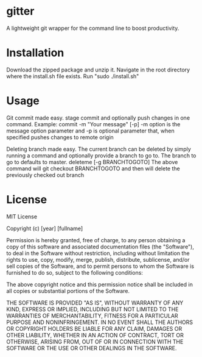 # gitter
A lightweight git wrapper for the command line to boost productivity. 

# Installation
Download the zipped package and unzip it. Navigate in the root directory where the install.sh file exists. Run "sudo ./install.sh"

# Usage
Git commit made easy. stage commit and optionally push changes in one command.
Example: commit -m "Your message" [-p]
-m option is the message option parameter and -p is optional parameter that, when specified pushes changes to remote origin

Deleting branch made easy.
The current branch can be deleted by simply running a command and optionally provide a branch to go to. The branch to go to defaults to master.
deleteme [-g BRANCHTOGOTO]
The above command will git checkout BRANCHTOGOTO and then will delete the previously checked out branch

# License

MIT License

Copyright (c) [year] [fullname]

Permission is hereby granted, free of charge, to any person obtaining a copy
of this software and associated documentation files (the "Software"), to deal
in the Software without restriction, including without limitation the rights
to use, copy, modify, merge, publish, distribute, sublicense, and/or sell
copies of the Software, and to permit persons to whom the Software is
furnished to do so, subject to the following conditions:

The above copyright notice and this permission notice shall be included in all
copies or substantial portions of the Software.

THE SOFTWARE IS PROVIDED "AS IS", WITHOUT WARRANTY OF ANY KIND, EXPRESS OR
IMPLIED, INCLUDING BUT NOT LIMITED TO THE WARRANTIES OF MERCHANTABILITY,
FITNESS FOR A PARTICULAR PURPOSE AND NONINFRINGEMENT. IN NO EVENT SHALL THE
AUTHORS OR COPYRIGHT HOLDERS BE LIABLE FOR ANY CLAIM, DAMAGES OR OTHER
LIABILITY, WHETHER IN AN ACTION OF CONTRACT, TORT OR OTHERWISE, ARISING FROM,
OUT OF OR IN CONNECTION WITH THE SOFTWARE OR THE USE OR OTHER DEALINGS IN THE
SOFTWARE.
